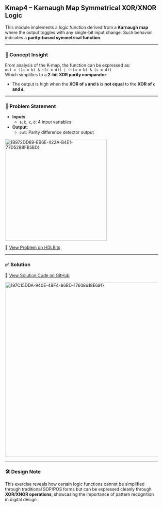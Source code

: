## Kmap4 – Karnaugh Map Symmetrical XOR/XNOR Logic

This module implements a logic function derived from a **Karnaugh map** where the output toggles with any single-bit input change. Such behavior indicates a **parity-based symmetrical function**.

---

### 🧠 Concept Insight  
From analysis of the K-map, the function can be expressed as:  
`out = ((a ⊕ b) & ~(c ⊕ d)) | (~(a ⊕ b) & (c ⊕ d))`  
Which simplifies to a **2-bit XOR parity comparator**:
- The output is high when the **XOR of `a` and `b`** is **not equal** to the **XOR of `c` and `d`**.

---

### 📘 Problem Statement  
- **Inputs**:  
  - `a`, `b`, `c`, `d`: 4 input variables  
- **Output**:  
  - `out`: Parity difference detector output  

<img width="335" alt="{B972DD89-EB6E-422A-B4E1-77D52B8FB5BD}" src="https://github.com/user-attachments/assets/fa5d8b0d-93ac-43c7-98ac-e4e1ef61cf00" />

🔗 [View Problem on HDLBits](https://hdlbits.01xz.net/wiki/Kmap4)

---

### ✅ Solution  
📄 [View Solution Code on GitHub](https://github.com/EswarAdithya011/HDLBits/blob/main/Problem%20Sets/2.%20Circuits/2.3%20Karnaugh%20Map/Kmap4.v)

<img width="576" alt="{97C15DDA-940E-4BF4-96BD-17608618E691}" src="https://github.com/user-attachments/assets/4921601c-6b3c-4a70-909b-aa92bd845b51" />

---

### 🛠 Design Note  
This exercise reveals how certain logic functions cannot be simplified through traditional SOP/POS forms but can be expressed cleanly through **XOR/XNOR operations**, showcasing the importance of pattern recognition in digital design.
